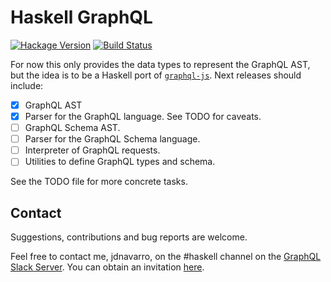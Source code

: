 # Haskell GraphQL

[![Hackage Version](https://img.shields.io/hackage/v/graphql.svg)](https://hackage.haskell.org/package/graphql)
[![Build Status](https://img.shields.io/travis/jdnavarro/graphql-haskell.svg)](https://travis-ci.org/jdnavarro/graphql-haskell)

For now this only provides the data types to represent the GraphQL AST,
but the idea is to be a Haskell port of
[`graphql-js`](https://github.com/graphql/graphql-js). Next releases
should include:

- [x] GraphQL AST
- [x] Parser for the GraphQL language. See TODO for caveats.
- [ ] GraphQL Schema AST.
- [ ] Parser for the GraphQL Schema language.
- [ ] Interpreter of GraphQL requests.
- [ ] Utilities to define GraphQL types and schema.

See the TODO file for more concrete tasks.

## Contact

Suggestions, contributions and bug reports are welcome.

Feel free to contact me, jdnavarro, on the #haskell channel on the
[GraphQL Slack Server](https://graphql.slack.com). You can obtain an
invitation [here](https://graphql-slack.herokuapp.com/).
